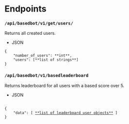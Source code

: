 # Endpoints

### ``/api/basedbot/v1/get/users/``

Returns all created users.
- JSON

```
{
	"number_of_users": **int**,
	"users": [**list of strings**]
}
```

### ``/api/basedbot/v1/basedleaderboard``

Returns leaderboard for all users with a based score over 5.
- JSON

<pre>
 <code>
{
	"data": [ <a href="https://github.com/gmarciani">**list of leaderboard user objects**</a> ]
}
 </code>
</pre>

